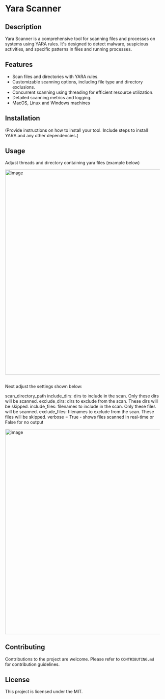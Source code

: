 # Yara Scanner

## Description
Yara Scanner is a comprehensive tool for scanning files and processes on systems using YARA rules. It's designed to detect malware, suspicious activities, and specific patterns in files and running processes.

## Features
- Scan files and directories with YARA rules.
- Customizable scanning options, including file type and directory exclusions.
- Concurrent scanning using threading for efficient resource utilization.
- Detailed scanning metrics and logging.
- MacOS, Linux and Windows machines

## Installation
(Provide instructions on how to install your tool. Include steps to install YARA and any other dependencies.)

## Usage
Adjust threads and directory containing yara files (example below)

<img width="664" alt="image" src="https://github.com/justjohn1/yara_scanner/assets/17276975/00ded30b-86af-4e76-8c7a-a79c095f95f0">



##
Next adjust the settings shown below:

scan_directory_path
include_dirs: dirs to include in the scan. Only these dirs will be scanned.
exclude_dirs: dirs to exclude from the scan. These dirs will be skipped.
include_files: filenames to include in the scan. Only these files will be scanned.
exclude_files: filenames to exclude from the scan. These files will be skipped.
verbose = True - shows files scanned in real-time or False for no output

<img width="665" alt="image" src="https://github.com/justjohn1/yara_scanner/assets/17276975/805532c4-95f9-496f-9e16-93d3435803c9">


## Contributing
Contributions to the project are welcome. Please refer to `CONTRIBUTING.md` for contribution guidelines.

## License
This project is licensed under the MIT.
